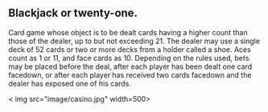 ## Blackjack or twenty-one.
  Card game whose object is to be dealt cards having a higher count than those of the dealer, up to but not exceeding 21. The dealer may use a single deck of 52 cards or two or more decks from a holder called a shoe. Aces count as 1 or 11, and face cards as 10. Depending on the rules used, bets may be placed before the deal, after each player has been dealt one card facedown, or after each player has received two cards facedown and the dealer has exposed one of his cards.

< img src="image/casino.jpg" width=500>
